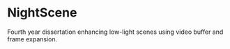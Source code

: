 # NightScene
Fourth year dissertation enhancing low-light scenes using video buffer and frame expansion. 
